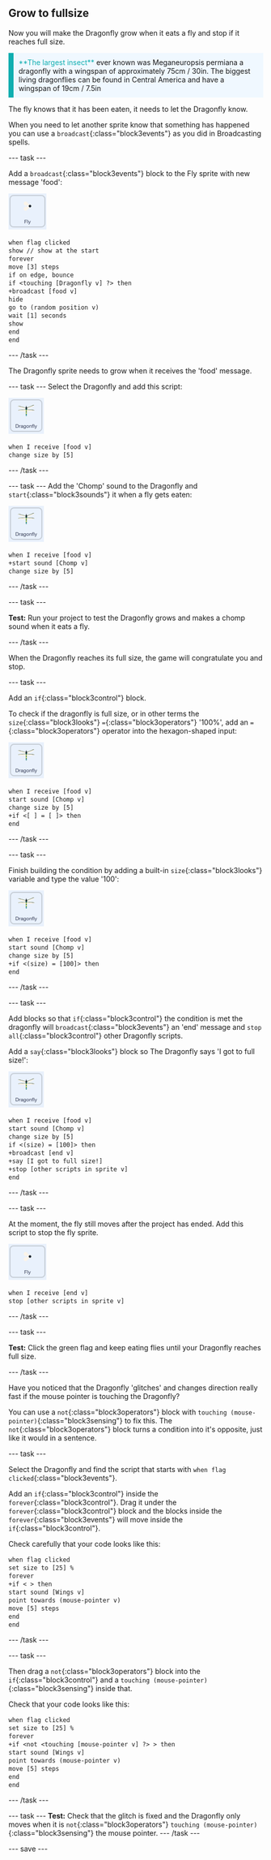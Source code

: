 ## Grow to fullsize

Now you will make the Dragonfly grow when it eats a fly and stop if it reaches full size.

<p style="border-left: solid; border-width:10px; border-color: #0faeb0; background-color: aliceblue; padding: 10px;">
<span style="color: #0faeb0">**The largest insect**</span> ever known was Meganeuropsis permiana a dragonfly with a wingspan of approximately 75cm / 30in. The biggest living dragonflies can be found in Central America and have a wingspan of 19cm / 7.5in</p>

The fly knows that it has been eaten, it needs to let the Dragonfly know. 

When you need to let another sprite know that something has happened you can use a `broadcast`{:class="block3events"} as you did in Broadcasting spells.

--- task ---

Add a `broadcast`{:class="block3events"} block to the Fly sprite with new message 'food':

![](images/fly-icon.png)

```blocks3
when flag clicked
show // show at the start
forever
move [3] steps
if on edge, bounce
if <touching [Dragonfly v] ?> then
+broadcast [food v]
hide
go to (random position v)
wait [1] seconds
show
end
end
```
--- /task ---

The Dragonfly sprite needs to grow when it receives the 'food' message.

--- task ---
Select the Dragonfly and add this script:

![](images/dragonfly-icon.png)

```blocks3 
when I receive [food v]
change size by [5]
```

--- /task ---

--- task ---
Add the 'Chomp' sound to the Dragonfly and `start`{:class="block3sounds"} it when a fly gets eaten:

![](images/dragonfly-icon.png)

```blocks3 
when I receive [food v]
+start sound [Chomp v]
change size by [5]
```
--- /task ---

--- task ---

**Test:** Run your project to test the Dragonfly grows and makes a chomp sound when it eats a fly. 

--- /task ---

When the Dragonfly reaches its full size, the game will congratulate you and stop.

--- task ---

Add an `if`{:class="block3control"} block. 

To check if the dragonfly is full size, or in other terms the `size`{:class="block3looks"} `=`{:class="block3operators"} '100%', add an `=`{:class="block3operators"} operator into the hexagon-shaped input:

![](images/dragonfly-icon.png)

```blocks3
when I receive [food v]
start sound [Chomp v]
change size by [5]
+if <[ ] = [ ]> then
end
```
--- /task ---

--- task ---

Finish building the condition by adding a built-in `size`{:class="block3looks"} variable and type the value '100':

![](images/dragonfly-icon.png)

```blocks3
when I receive [food v]
start sound [Chomp v]
change size by [5]
+if <(size) = [100]> then
end
```
--- /task ---

--- task ---

Add blocks so that `if`{:class="block3control"} the condition is met the dragonfly will `broadcast`{:class="block3events"} an 'end' message and `stop all`{:class="block3control"} other Dragonfly scripts. 

Add a `say`{:class="block3looks"} block so The Dragonfly says 'I got to full size!':

![](images/dragonfly-icon.png)

```blocks3
when I receive [food v]
start sound [Chomp v]
change size by [5]
if <(size) = [100]> then
+broadcast [end v]
+say [I got to full size!]
+stop [other scripts in sprite v]
end
```
--- /task ---

--- task ---

At the moment, the fly still moves after the project has ended. Add this script to stop the fly sprite. 

![](images/fly-icon.png)

```blocks3
when I receive [end v]
stop [other scripts in sprite v]
```

--- /task ---

--- task ---

**Test:** Click the green flag and keep eating flies until your Dragonfly reaches full size.

--- /task ---

Have you noticed that the Dragonfly 'glitches' and changes direction really fast if the mouse pointer is touching the Dragonfly?

You can use a `not`{:class="block3operators"} block with `touching (mouse-pointer)`{:class="block3sensing"} to fix this. The `not`{:class="block3operators"} block turns a condition into it's opposite, just like it would in a sentence. 

--- task ---

Select the Dragonfly and find the script that starts with `when flag clicked`{:class="block3events"}.

Add an `if`{:class="block3control"} inside the `forever`{:class="block3control"}. Drag it under the `forever`{:class="block3control"} block and the blocks inside the `forever`{:class="block3events"} will move inside the `if`{:class="block3control"}.

Check carefully that your code looks like this:

```blocks3
when flag clicked
set size to [25] %
forever
+if < > then
start sound [Wings v]
point towards (mouse-pointer v)
move [5] steps
end
end
```
--- /task ---

--- task ---

Then drag a `not`{:class="block3operators"} block into the `if`{:class="block3control"} and a `touching (mouse-pointer)`{:class="block3sensing"} inside that.

Check that your code looks like this:

```blocks3
when flag clicked
set size to [25] %
forever
+if <not <touching [mouse-pointer v] ?> > then
start sound [Wings v]
point towards (mouse-pointer v)
move [5] steps
end
end
```
--- /task ---

--- task ---
**Test:** Check that the glitch is fixed and the Dragonfly only moves when it is `not`{:class="block3operators"} `touching (mouse-pointer)`{:class="block3sensing"} the mouse pointer.
--- /task ---

--- save ---